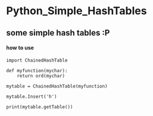 # Python_Simple_HashTables
## some simple hash tables :P


#### how to use

``` python3
import ChainedHashTable

def myfunction(mychar):
    return ord(mychar)

mytable = ChainedHashTable(myfunction)

mytable.Insert('h')

print(mytable.getTable())
```
